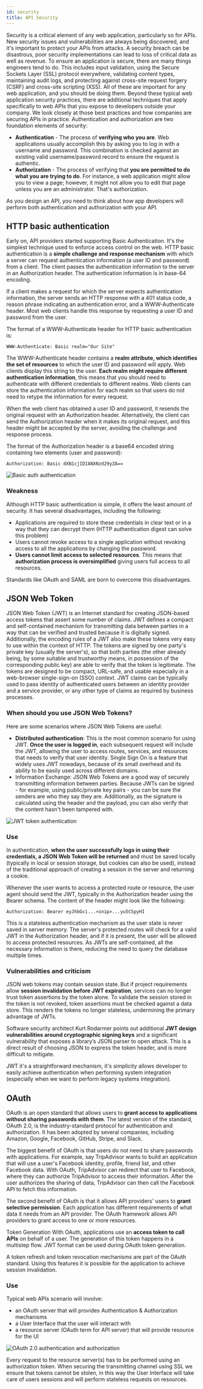 ```yaml
---
id: security
title: API Security 
---
```


Security is a critical element of any web application, particularly so for APIs. New security issues and vulnerabilities are always being discovered, and it's important to protect your APIs from attacks. A security breach can be disastrous, poor security implementations can lead to loss of critical data as well as revenue. 
To ensure an application is secure, there are many things engineers tend to do. This includes input validation, using the Secure Sockets Layer (SSL) protocol everywhere, validating content types, maintaining audit logs, and protecting against cross-site request forgery (CSRF) and cross-site scripting (XSS). All of these are important for any web application, and you should be doing them. Beyond these typical web application security practices, there are additional techniques that apply specifically to web APIs that you expose to developers outside your company. We look closely at those best practices and how companies are securing APIs in practice. Authentication and authorization are two foundation elements of security: 

- **Authentication**  - The process of **verifying who you are**. Web applications usually accomplish this by asking you to log in with a username and password. This combination is checked against an existing valid username/password record to ensure the request is authentic. 
- **Authorization**  - The process of verifying that **you are permitted to do what you are trying to do**. For instance, a web application might allow you to view a page; however, it might not allow you to edit that page unless you are an administrator. That's authorization. 

As you design an API, you need to think about how app developers will perform both authentication and authorization with your API. 

## HTTP basic authentication

Early on, API providers started supporting Basic Authentication. It's the simplest technique used to enforce access control on the web.  HTTP basic authentication is a **simple challenge and response mechanism** with which a server can request authentication information (a user ID and password) from a client. The client passes the authentication information to the server in an Authorization header. The authentication information is in base-64 encoding.

If a client makes a request for which the server expects authentication information, the server sends an HTTP response with a 401 status code, a reason phrase indicating an authentication error, and a WWW-Authenticate header. Most web clients handle this response by requesting a user ID and password from the user.

The format of a WWW-Authenticate header for HTTP basic authentication is:

```http
WWW-Authenticate: Basic realm="Our Site"
```

The WWW-Authenticate header contains a **realm attribute, which identifies the set of resources** to which the user ID and password will apply. Web clients display this string to the user. **Each realm might require different authentication information**, this means that you should need to authenticate with different credentials to different realms. Web clients can store the authentication information for each realm so that users do not need to retype the information for every request.

When the web client has obtained a user ID and password, it resends the original request with an Authorization header. Alternatively, the client can send the Authorization header when it makes its original request, and this header might be accepted by the server, avoiding the challenge and response process. 

The format of the Authorization header is a base64 encoded string containing two elements (user and password):

```http
Authorization: Basic dXN1cjIDIANXNzd29yZA==
```

![Basic auth authentication](/img/api/security/basic-auth.svg)

### Weakness

Although HTTP basic authentication is simple, it offers the least amount of security. It has several disadvantages, including the following: 

- Applications are required to store these credentials in clear text  or in a way that they can decrypt them (HTTP authentication digest can solve this problem)
- Users cannot revoke access to a single application without revoking access to all the applications by changing the password. 
- **Users cannot limit access to selected resources**. This means that **authorization process is oversimplified** giving users full access to all resources.

Standards like OAuth and SAML are born to overcome this disadvantages. 

## JSON Web Token

JSON Web Token (JWT) is an Internet standard for creating JSON-based access tokens that assert some number of claims. JWT defines a compact and self-contained mechanism for transmitting data  between parties in a way that can be verified and trusted because it is  digitally signed. Additionally, the encoding rules of a JWT also make  these tokens very easy to use within the context of HTTP. The tokens are signed by one party's private key (usually the server's), so that both parties (the other already being, by some suitable and trustworthy means, in possession of the corresponding public key) are able to verify that the token is legitimate. The tokens are designed to be compact, URL-safe, and usable especially in a web-browser single-sign-on (SSO) context. JWT claims can be typically used to pass identity of authenticated users between an identity provider and a service provider, or any other type of claims as required by business processes.

### When should you use JSON Web Tokens?

Here are some scenarios where JSON Web Tokens are useful:

- **Distributed authentication**: This is the most common scenario for using JWT. **Once the user is logged in**, each subsequent request will include the JWT, allowing the user to access routes, services, and resources that needs to verify that user identity. Single Sign On is a feature that widely uses JWT nowadays, because of its small overhead and its ability to be easily used across different domains.
- Information Exchange: JSON Web Tokens are a good way of securely transmitting information between parties. Because JWTs can be signed - for example, using public/private key pairs - you can be sure the senders are who they say they are. Additionally, as the signature is calculated using the header and the payload, you can also verify that the content hasn't been tampered with.

![JWT token authentication](/img/api/security/jwt-token.svg)

### Use

In authentication, **when the user successfully logs in using their credentials, a JSON Web Token will be returned** and must be saved locally (typically in local or session storage, but cookies can also be used), instead of the traditional approach of creating a session in the server and returning a cookie.

Whenever the user wants to access a protected route or resource, the user agent should send the JWT, typically in the Authorization header using the Bearer schema. The content of the header might look like the following:

```http
Authorization: Bearer eyJhbGci...<snip>...yu5CSpyHI
```

This is a stateless authentication mechanism as the user state is never saved in server memory. The server's protected routes will check for a valid JWT in the Authorization header, and if it is present, the user will be allowed to access protected resources. As JWTs are self-contained, all the necessary information is there, reducing the need to query the database multiple times.  

### Vulnerabilities and criticism

JSON web tokens may contain session state. But if project requirements allow **session invalidation before JWT expiration**, services can no longer trust token assertions by the token alone. To validate the session stored in the token is not revoked, token assertions must be checked against a data store. This renders the tokens no longer stateless, undermining the primary advantage of JWTs.

Software security architect Kurt Rodarmer points out additional **JWT design vulnerabilities around cryptographic signing keys** and a significant vulnerability that exposes a library’s JSON parser to open attack. This is a direct result of choosing JSON to express the token header, and is more difficult to mitigate. 

JWT it's a straightforward mechanism, it's simplicity allows developer to easily achieve authentication when performing system integration (especially when we want to perform legacy systems integration).

## OAuth

OAuth is an open standard that allows users to **grant access to applications without sharing passwords with them**. The latest version of the standard, OAuth 2.0, is the industry-standard protocol for authentication and authorization. It has been adopted by several companies, including Amazon, Google, Facebook, GitHub, Stripe, and Slack.

The biggest benefit of OAuth is that users do not need to share passwords with applications. For example, say TripAdvisor wants to build an application that will use a user's Facebook identity, profile, friend list, and other Facebook data. With OAuth, TripAdvisor can redirect that user to Facebook, where they can authorize TripAdvisor to access their information. After the user authorizes the sharing of data, TripAdvisor can then call the Facebook API to fetch this information. 

The second benefit of OAuth is that it allows API providers' users to **grant selective permission**. Each application has different requirements of what data it needs from an API provider. The OAuth framework allows API providers to grant access to one or more resources. 

Token Generation With OAuth, applications use an **access token to call APIs** on behalf of a user. The generation of this token happens in a multistep flow.  JWT format can be used during OAuth token generation. 

A token refresh and token revocation mechanisms are part of the OAuth standard. Using this features it is possible for the application to achieve session invalidation. 

### Use

Typical web APIs scenario will involve:

- an OAuth server that will provides Authentication & Authorization mechanisms
- a User Interface that the user will interact with
- a resource server (OAuth term for API server) that will provide resource for the UI 

![OAuth 2.0 authentication and authorization](/img/api/security/oauth2.svg)

Every request to the resource server(s) has to be performed using an authorization token. When securing the transmitting channel using SSL we ensure that tokens cannot be stolen, in this way the User Interface will take care of users sessions and will perform stateless requests on resources.